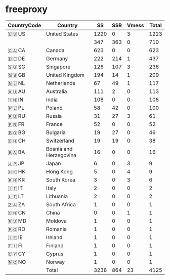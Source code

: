 # freeproxy

|CountryCode|Country|SS|SSR|Vmess|Total|
|  ----  | ----  |  ----  | ----  |  ----  | ----  |
|🇺🇸 US|United States|1220|0|3|1223|
| ||347|363|0|710|
|🇨🇦 CA|Canada|623|0|0|623|
|🇩🇪 DE|Germany|222|214|1|437|
|🇸🇬 SG|Singapore|126|107|3|236|
|🇬🇧 GB|United Kingdom|194|14|1|209|
|🇳🇱 NL|Netherlands|67|49|1|117|
|🇦🇺 AU|Australia|111|2|0|113|
|🇮🇳 IN|India|108|0|0|108|
|🇵🇱 PL|Poland|58|42|0|100|
|🇷🇺 RU|Russia|31|27|3|61|
|🇫🇷 FR|France|52|0|0|52|
|🇧🇬 BG|Bulgaria|19|27|0|46|
|🇨🇭 CH|Switzerland|19|19|0|38|
|🇧🇦 BA|Bosnia and Herzegovina|16|0|0|16|
|🇯🇵 JP|Japan|6|0|3|9|
|🇭🇰 HK|Hong Kong|5|0|4|9|
|🇰🇷 KR|South Korea|3|0|3|6|
|🇮🇹 IT|Italy|2|0|0|2|
|🇱🇹 LT|Lithuania|2|0|0|2|
|🇿🇦 ZA|South Africa|1|0|0|1|
|🇨🇳 CN|China|0|0|1|1|
|🇲🇩 MD|Moldova|1|0|0|1|
|🇷🇴 RO|Romania|1|0|0|1|
|🇮🇪 IE|Ireland|1|0|0|1|
|🇫🇮 FI|Finland|1|0|0|1|
|🇨🇾 CY|Cyprus|1|0|0|1|
|🇳🇴 NO|Norway|1|0|0|1|
||Total|3238|864|23|4125|
